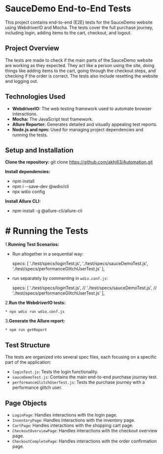 # SauceDemo End-to-End Tests
This project contains end-to-end (E2E) tests for the SauceDemo 
website using WebdriverIO and Mocha.  The tests cover the full purchase journey, 
including login, adding items to the cart, checkout, and logout.

## Project Overview
The tests are made to check if the main parts of the SauceDemo website are working as they expected. They act like a person using the site, doing things like adding items to the cart, going through the checkout steps, and checking if the order is correct. The tests also include resetting the website and logging out.

## Technologies Used

* **WebdriverIO:** The web testing framework used to automate browser interactions.
* **Mocha:** The JavaScript test framework.
* **Allure Reporter:** Generates detailed and visually appealing test reports.
* **Node.js and npm:** Used for managing project dependencies and running the tests.

## Setup and Installation

 **Clone the repository:**
    git clone https://github.com/akhi63/Automation.git 
    
**Install dependencies:**
   * npm install
   * npm i --save-dev @wdio/cli
  *  npx wdio config 

**Install Allure CLI:**

   * npm install -g @allure-cli/allure-cli

# # Running the Tests

1.**Running Test Scenarios:**

  * Run altogether in a sequential way:

    specs: [
    './test/specs/loginTest.js',
    './test/specs/sauceDemoTest.js',
    './test/specs/performanceGlitchUserTest.js'
],

  * run separately by commenting in `wdio.conf.js`:

    specs: [
    './test/specs/loginTest.js',
   // './test/specs/sauceDemoTest.js',
   // './test/specs/performanceGlitchUserTest.js'
],

2.**Run the WebdriverIO tests:**

    * npx wdio run wdio.conf.js

3.**Generate the Allure report:**

    * npm run getReport
   
## Test Structure

The tests are organized into several spec files, each focusing on a specific part of the application:

* `loginTest.js`: Tests the login functionality.
* `sauceDemoTest.js`: Contains the main end-to-end purchase journey test.
* `performanceGlitchUserTest.js`: Tests the purchase journey with a performance glitch user.

## Page Objects

* `LoginPage`: Handles interactions with the login page.
* `InventoryPage`: Handles interactions with the inventory page.
* `CartPage`: Handles interactions with the shopping cart page.
* `CheckoutOverviewPage`: Handles interactions with the checkout overview page.
* `CheckoutCompletePage`: Handles interactions with the order confirmation page.


